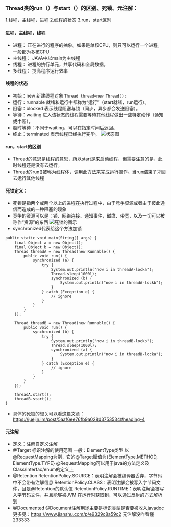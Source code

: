 ### Thread类的run（）与start（）的区别、死锁、元注解：
1.线程，主线程，进程
2.线程的状态
3.run，start区别
#### 进程，主线程，线程
* 进程：
  正在进行的程序的抽象。如果是单核CPU，则只可以运行一个进程。一般都为多核CPU
* 主线程：
  JAVA中以main为主线程
* 线程：
  进程的执行单元，共享代码和全局数据。
* 多线程：
  提高程序运行效率
#### 线程的状态
* 初始：new 新建线程对象
`Thread thread=new Thread(); `
* 运行：runnable 就绪和运行中都称为“运行”（start就绪，run运行）。
* 阻塞：blocked 表示线程阻塞与锁（同步，异步都会发送阻塞）。
* 等待：waiting 进入该状态的线程需要等待其他线程做出一些特定动作（通知或中断）。
* 超时等待：不同于waiting，可以在指定时间后返回。
* 终止：terminated 表示线程已经执行完毕。
![状态图](https://img-blog.csdnimg.cn/20181120173640764.jpeg?x-oss-process=image/watermark,type_ZmFuZ3poZW5naGVpdGk,shadow_10,text_aHR0cHM6Ly9ibG9nLmNzZG4ubmV0L3BhbmdlMTk5MQ==,size_16,color_FFFFFF,t_70)

#### run，start的区别
* Thread的意思是线程的意思，所以start是来启动线程，但需要注意的是，此时线程还是没有去运行。
* Thread的run()被称为线程体，调用此方法来完成运行操作。当run结束了才回去运行其他线程
#### 死锁定义：
* 死锁是指两个或两个以上的进程在执行过程中，由于竞争资源或者由于彼此通信而造成的一种阻塞的现象
* 竞争的资源可以是：锁、网络连接、通知事件，磁盘、带宽，以及一切可以被称作“资源”的东西
![死锁的图示](https://user-gold-cdn.xitu.io/2018/3/19/1623d495a36b4c2c?imageView2/0/w/1280/h/960/format/webp/ignore-error/1)
* synchronized代表给这个方法加锁
```
public static void main(String[] args) {
    final Object a = new Object();
    final Object b = new Object();
    Thread threadA = new Thread(new Runnable() {
        public void run() {
            synchronized (a) {
                try {
                    System.out.println("now i in threadA-locka");
                    Thread.sleep(1000l);
                    synchronized (b) {
                        System.out.println("now i in threadA-lockb");
                    }
                } catch (Exception e) {
                    // ignore
                }
            }
        }
    });

    Thread threadB = new Thread(new Runnable() {
        public void run() {
            synchronized (b) {
                try {
                    System.out.println("now i in threadB-lockb");
                    Thread.sleep(1000l);
                    synchronized (a) {
                        System.out.println("now i in threadB-locka");
                    }
                } catch (Exception e) {
                    // ignore
                }
            }
        }
    });

    threadA.start();
    threadB.start();
}
```
* 具体的死锁的想关可以看这篇文章：https://juejin.im/post/5aaf6ee76fb9a028d3753534#heading-4
#### 元注解
* 定义：注解自定义注解
* @Target 标识注解的使用范围 一般：ElementType类型 
  以@RequestMapping为例，它的@Target赋值为{ElementType.METHOD, ElementType.TYPE}
  @RequestMapping可以用于java的方法定义及Class/Interfac/enum的定义上
* @Retention 
  RetentionPolicy.SOURCE：表明注解会被编译器丢弃，字节码中不会带有注解信息
  RetentionPolicy.CLASS：表明注解会被写入字节码文件，且是@Retention的默认值
  RetentionPolicy.RUNTIME：表明注解会被写入字节码文件，并且能够被JVM 在运行时获取到，可以通过反射的方式解析到
* @Documented @Document注解用途主要是标识类型是否要被收入javadoc 
更多见：https://www.jianshu.com/p/e9329c8a59c2
元注解没咋看懂233333
  
